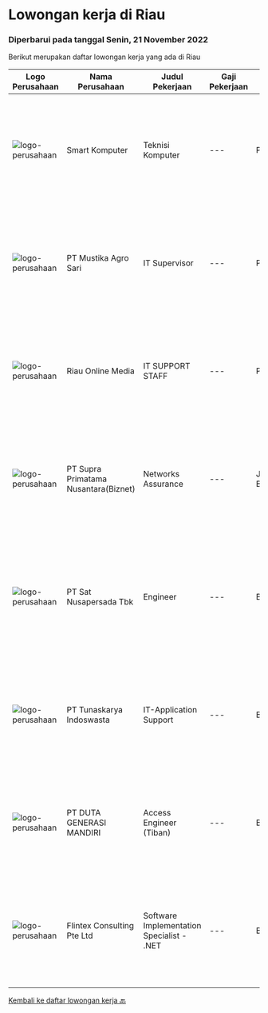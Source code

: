 
  # Lowongan kerja di Riau

  ### Diperbarui pada tanggal Senin, 21 November 2022

  Berikut merupakan daftar lowongan kerja yang ada di Riau

  |Logo Perusahaan | Nama Perusahaan | Judul Pekerjaan | Gaji Pekerjaan | Lokasi | Deskripsi | Tanggal diunggah | Pranala |
  | -------------- | --------------- | --------------- | --------- | --------- | -------------- | ------- | ----------- |
  |![logo-perusahaan](https://i.ibb.co/sqvTCh9/112815900-stock-vector-no-image-available-icon-flat-vector.webp)|Smart Komputer|Teknisi Komputer|---|Pekanbaru|Kualifikasi Pekerjaan Usia maksimal 21 tahun Pendidikan minimal SMK TKJ (Teknik Komputer dan Jaringan) Memahami dasar-dasar komputer Fresh graduate...|Selasa, 15 November 2022|https://www.jobstreet.co.id/id/job/teknisi-komputer-4107360?token=0~18a7bd4c-f3bc-4ffa-9689-e4d2be0decce&sectionRank=1&jobId=jobstreet-id-job-4107360|
|![logo-perusahaan](https://image-service-cdn.seek.com.au/2460c58d3996d998865376c565eddcfae7bf6103/ee4dce1061f3f616224767ad58cb2fc751b8d2dc)|PT Mustika Agro Sari|IT Supervisor|---|Pekanbaru|Uraian Tugas : Bersedia melakukan perjalanan Dinas Ke luar Kota jika ada permasalahan pernagkat jaringan &amp; pernangkat komunikasi di lokas...|Rabu, 09 November 2022|https://www.jobstreet.co.id/id/job/it-supervisor-4099784?token=0~18a7bd4c-f3bc-4ffa-9689-e4d2be0decce&sectionRank=2&jobId=jobstreet-id-job-4099784|
|![logo-perusahaan](https://i.ibb.co/sqvTCh9/112815900-stock-vector-no-image-available-icon-flat-vector.webp)|Riau Online Media|IT SUPPORT STAFF|---|Pekanbaru|Kualifikasi Pekerjaan Usia maksimal 30 tahun Pendidikan min D3 semua jurusan Memiliki semangat kerja yang tinggi Menguasai Front End dan Desain...|Kamis, 10 November 2022|https://www.jobstreet.co.id/id/job/it-support-staff-4102008?token=0~18a7bd4c-f3bc-4ffa-9689-e4d2be0decce&sectionRank=3&jobId=jobstreet-id-job-4102008|
|![logo-perusahaan](https://image-service-cdn.seek.com.au/1033d36f751f076cfdd637ed0acbcbf8508866ec/ee4dce1061f3f616224767ad58cb2fc751b8d2dc)|PT Supra Primatama Nusantara(Biznet)|Networks Assurance|---|Jawa Barat|Tanggung Jawab:  Melakukan Audit &amp; Commissioning jaringan Fiber Optic (FTTx GPON, and Metro Ethernet) Memastikan pembangunan jaringan fiber optik...|Selasa, 25 Oktober 2022|https://www.jobstreet.co.id/id/job/networks-assurance-4080224?token=0~18a7bd4c-f3bc-4ffa-9689-e4d2be0decce&sectionRank=4&jobId=jobstreet-id-job-4080224|
|![logo-perusahaan](https://image-service-cdn.seek.com.au/b74c9a52f2de16bea199a3cd5453b87b95e67c83/ee4dce1061f3f616224767ad58cb2fc751b8d2dc)|PT Sat Nusapersada Tbk|Engineer|---|Batam|- Diploma/Bachelor of engineering machinery or electrical physical- Advanced in AutoCad- Advanced in MS Office skills, especially in MS Excel- Able to...|Minggu, 20 November 2022|https://www.jobstreet.co.id/id/job/engineer-1033787744?token=0~18a7bd4c-f3bc-4ffa-9689-e4d2be0decce&sectionRank=5&jobId=jobstreet-id-job-1033787744|
|![logo-perusahaan](https://image-service-cdn.seek.com.au/b563e9c33c2cd3a63a3f58a5d729cc89b34b1bcd/ee4dce1061f3f616224767ad58cb2fc751b8d2dc)|PT Tunaskarya Indoswasta|IT-Application Support|---|Batam|- Graduated min. D3 from IT background.- Minimal 3 years experience or above as at manufacturing company.- Familiar with ERP system in manufacturing.-...|Jumat, 18 November 2022|https://www.jobstreet.co.id/id/job/it-application-support-1033818723?token=0~18a7bd4c-f3bc-4ffa-9689-e4d2be0decce&sectionRank=6&jobId=jobstreet-id-job-1033818723|
|![logo-perusahaan](https://image-service-cdn.seek.com.au/f6d4c20e039a9103d16d613786829da485a07a5f/ee4dce1061f3f616224767ad58cb2fc751b8d2dc)|PT DUTA GENERASI MANDIRI|Access Engineer (Tiban)|---|Batam|- Laki-laki- Maks usia 30 tahun- Pend terakhir SMK, D3/S1 dengan jurusan Teknik- SMK min. 80, D3/S1 min. 3.00- Memiliki pengalaman min. 1 tahun di...|Sabtu, 19 November 2022|https://www.jobstreet.co.id/id/job/access-engineer-tiban-1033826922?token=0~18a7bd4c-f3bc-4ffa-9689-e4d2be0decce&sectionRank=7&jobId=jobstreet-id-job-1033826922|
|![logo-perusahaan](https://i.ibb.co/sqvTCh9/112815900-stock-vector-no-image-available-icon-flat-vector.webp)|Flintex Consulting Pte Ltd|Software Implementation Specialist - .NET|---|Batam|·            Development and / or implementation experience NET, C #, VB NET, Web services.        ·            Code deployment experience with Web...|Minggu, 20 November 2022|https://www.jobstreet.co.id/id/job/software-implementation-specialist-.net-1033546898?token=0~18a7bd4c-f3bc-4ffa-9689-e4d2be0decce&sectionRank=8&jobId=jobstreet-id-job-1033546898|


  [Kembali ke daftar lowongan kerja 🔙](../README.md#daftar-lowongan-kerja)
  